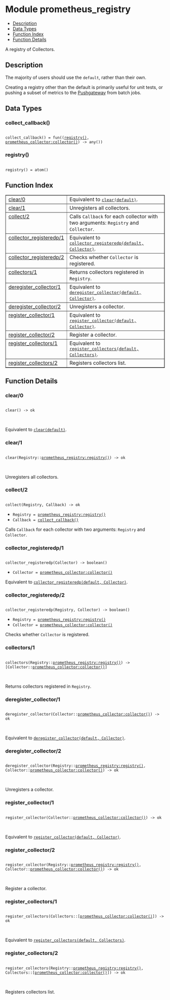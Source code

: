 

# Module prometheus_registry #
* [Description](#description)
* [Data Types](#types)
* [Function Index](#index)
* [Function Details](#functions)

A registry of Collectors.

<a name="description"></a>

## Description ##

The majority of users should use the `default`, rather than their own.

Creating a registry other than the default is primarily useful for
unit tests, or pushing a subset of metrics to the
[Pushgateway](https://hub.fastgit.org/prometheus/pushgateway) from
batch jobs.
<a name="types"></a>

## Data Types ##




### <a name="type-collect_callback">collect_callback()</a> ###


<pre><code>
collect_callback() = fun((<a href="#type-registry">registry()</a>, <a href="prometheus_collector.md#type-collector">prometheus_collector:collector()</a>) -&gt; any())
</code></pre>




### <a name="type-registry">registry()</a> ###


<pre><code>
registry() = atom()
</code></pre>

<a name="index"></a>

## Function Index ##


<table width="100%" border="1" cellspacing="0" cellpadding="2" summary="function index"><tr><td valign="top"><a href="#clear-0">clear/0</a></td><td>Equivalent to <a href="#clear-1"><tt>clear(default)</tt></a>.</td></tr><tr><td valign="top"><a href="#clear-1">clear/1</a></td><td>Unregisters all collectors.</td></tr><tr><td valign="top"><a href="#collect-2">collect/2</a></td><td>
Calls <code>Callback</code> for each collector with two arguments:
<code>Registry</code> and <code>Collector</code>.</td></tr><tr><td valign="top"><a href="#collector_registeredp-1">collector_registeredp/1</a></td><td>Equivalent to <a href="#collector_registeredp-2"><tt>collector_registeredp(default, Collector)</tt></a>.</td></tr><tr><td valign="top"><a href="#collector_registeredp-2">collector_registeredp/2</a></td><td>Checks whether <code>Collector</code> is registered.</td></tr><tr><td valign="top"><a href="#collectors-1">collectors/1</a></td><td>
Returns collectors registered in <code>Registry</code>.</td></tr><tr><td valign="top"><a href="#deregister_collector-1">deregister_collector/1</a></td><td>Equivalent to <a href="#deregister_collector-2"><tt>deregister_collector(default, Collector)</tt></a>.</td></tr><tr><td valign="top"><a href="#deregister_collector-2">deregister_collector/2</a></td><td>Unregisters a collector.</td></tr><tr><td valign="top"><a href="#register_collector-1">register_collector/1</a></td><td>Equivalent to <a href="#register_collector-2"><tt>register_collector(default, Collector)</tt></a>.</td></tr><tr><td valign="top"><a href="#register_collector-2">register_collector/2</a></td><td>Register a collector.</td></tr><tr><td valign="top"><a href="#register_collectors-1">register_collectors/1</a></td><td>Equivalent to <a href="#register_collectors-2"><tt>register_collectors(default, Collectors)</tt></a>.</td></tr><tr><td valign="top"><a href="#register_collectors-2">register_collectors/2</a></td><td>Registers collectors list.</td></tr></table>


<a name="functions"></a>

## Function Details ##

<a name="clear-0"></a>

### clear/0 ###

<pre><code>
clear() -&gt; ok
</code></pre>
<br />

Equivalent to [`clear(default)`](#clear-1).

<a name="clear-1"></a>

### clear/1 ###

<pre><code>
clear(Registry::<a href="prometheus_registry.md#type-registry">prometheus_registry:registry()</a>) -&gt; ok
</code></pre>
<br />

Unregisters all collectors.

<a name="collect-2"></a>

### collect/2 ###

<pre><code>
collect(Registry, Callback) -&gt; ok
</code></pre>

<ul class="definitions"><li><code>Registry = <a href="prometheus_registry.md#type-registry">prometheus_registry:registry()</a></code></li><li><code>Callback = <a href="#type-collect_callback">collect_callback()</a></code></li></ul>

Calls `Callback` for each collector with two arguments:
`Registry` and `Collector`.

<a name="collector_registeredp-1"></a>

### collector_registeredp/1 ###

<pre><code>
collector_registeredp(Collector) -&gt; boolean()
</code></pre>

<ul class="definitions"><li><code>Collector = <a href="prometheus_collector.md#type-collector">prometheus_collector:collector()</a></code></li></ul>

Equivalent to [`collector_registeredp(default, Collector)`](#collector_registeredp-2).

<a name="collector_registeredp-2"></a>

### collector_registeredp/2 ###

<pre><code>
collector_registeredp(Registry, Collector) -&gt; boolean()
</code></pre>

<ul class="definitions"><li><code>Registry = <a href="prometheus_registry.md#type-registry">prometheus_registry:registry()</a></code></li><li><code>Collector = <a href="prometheus_collector.md#type-collector">prometheus_collector:collector()</a></code></li></ul>

Checks whether `Collector` is registered.

<a name="collectors-1"></a>

### collectors/1 ###

<pre><code>
collectors(Registry::<a href="prometheus_registry.md#type-registry">prometheus_registry:registry()</a>) -&gt; [Collector::<a href="prometheus_collector.md#type-collector">prometheus_collector:collector()</a>]
</code></pre>
<br />

Returns collectors registered in `Registry`.

<a name="deregister_collector-1"></a>

### deregister_collector/1 ###

<pre><code>
deregister_collector(Collector::<a href="prometheus_collector.md#type-collector">prometheus_collector:collector()</a>) -&gt; ok
</code></pre>
<br />

Equivalent to [`deregister_collector(default, Collector)`](#deregister_collector-2).

<a name="deregister_collector-2"></a>

### deregister_collector/2 ###

<pre><code>
deregister_collector(Registry::<a href="prometheus_registry.md#type-registry">prometheus_registry:registry()</a>, Collector::<a href="prometheus_collector.md#type-collector">prometheus_collector:collector()</a>) -&gt; ok
</code></pre>
<br />

Unregisters a collector.

<a name="register_collector-1"></a>

### register_collector/1 ###

<pre><code>
register_collector(Collector::<a href="prometheus_collector.md#type-collector">prometheus_collector:collector()</a>) -&gt; ok
</code></pre>
<br />

Equivalent to [`register_collector(default, Collector)`](#register_collector-2).

<a name="register_collector-2"></a>

### register_collector/2 ###

<pre><code>
register_collector(Registry::<a href="prometheus_registry.md#type-registry">prometheus_registry:registry()</a>, Collector::<a href="prometheus_collector.md#type-collector">prometheus_collector:collector()</a>) -&gt; ok
</code></pre>
<br />

Register a collector.

<a name="register_collectors-1"></a>

### register_collectors/1 ###

<pre><code>
register_collectors(Collectors::[<a href="prometheus_collector.md#type-collector">prometheus_collector:collector()</a>]) -&gt; ok
</code></pre>
<br />

Equivalent to [`register_collectors(default, Collectors)`](#register_collectors-2).

<a name="register_collectors-2"></a>

### register_collectors/2 ###

<pre><code>
register_collectors(Registry::<a href="prometheus_registry.md#type-registry">prometheus_registry:registry()</a>, Collectors::[<a href="prometheus_collector.md#type-collector">prometheus_collector:collector()</a>]) -&gt; ok
</code></pre>
<br />

Registers collectors list.

